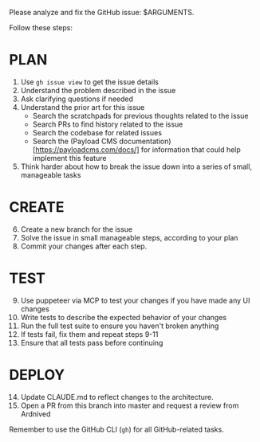 Please analyze and fix the GitHub issue: $ARGUMENTS.

Follow these steps:

# PLAN

1. Use `gh issue view` to get the issue details
2. Understand the problem described in the issue
3. Ask clarifying questions if needed
4. Understand the prior art for this issue
   - Search the scratchpads for previous thoughts related to the issue
   - Search PRs to find history related to the issue
   - Search the codebase for related issues
   - Search the (Payload CMS documentation)[https://payloadcms.com/docs/] for information that could help implement this feature
5. Think harder about how to break the issue down into a series of small, manageable tasks

# CREATE

6. Create a new branch for the issue
7. Solve the issue in small manageable steps, according to your plan
8. Commit your changes after each step.

# TEST

9.  Use puppeteer via MCP to test your changes if you have made any UI changes
10. Write tests to describe the expected behavior of your changes
11. Run the full test suite to ensure you haven't broken anything
12. If tests fail, fix them and repeat steps 9-11
13. Ensure that all tests pass before continuing

# DEPLOY

14. Update CLAUDE.md to reflect changes to the architecture.
14. Open a PR from this branch into master and request a review from Ardnived

Remember to use the GitHub CLI (`gh`) for all GitHub-related tasks.

